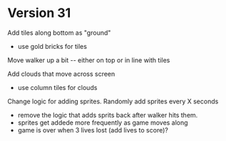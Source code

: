 # Version 31

Add tiles along bottom as "ground"
  - use gold bricks for tiles

Move walker up a bit -- either on top or in line with tiles

Add clouds that move across screen
  - use column tiles for clouds

Change logic for adding sprites. Randomly add sprites every X seconds
- remove the logic that adds sprits back after walker hits them.
- sprites get addede more frequently as game moves along
- game is over when 3 lives lost (add lives to score)?

